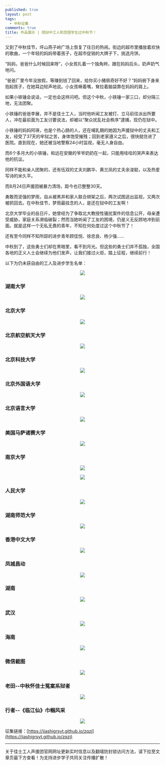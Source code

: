```yaml
---
published: true
layout: post
tags:
  - 中秋征集
comments: true
title: 作品展示 | 陪狱中工人和受困学生过中秋节！
---
```



又到了中秋佳节，坪山燕子岭广场上恢复了往日的热闹。街边的超市里播放着欢快的歌曲，一个年轻的妈妈带着孩子，在超市促销的大牌子下，挑选月饼。

“妈妈，爸爸什么时候回来呀”，小女孩扎着一个独角辫，跟在妈妈后头，奶声奶气地问。

“爸爸厂里今年没放假，等赚到钱了回来，给你买小猪佩奇好不好？”妈妈俯下身来抱起孩子，在她耳边轻声地说。小女孩噘着嘴，耷拉着脑袋靠在妈妈的肩上。

如果小铁锤会说话，一定也会这样问吧。但这个中秋，小铁锤一家三口，却分隔三地，无法团聚。

小铁锤的爸爸李展，并不是佳士工人，当时他听闻工友被打、立马前往派出所要人，冲在最前面为工友讨要说法，却被以“聚众扰乱社会秩序”逮捕，现仍在狱中。

小铁锤的妈妈阿瑛，也是个热心肠的人，还在哺乳期的她因为声援狱中的丈夫和工友，经受了37天的牢狱之苦，身体饱受摧残；回到老家遵义之后，很快就住进了医院。直到现在，她还被当地警察24小时监视，毫无人身自由。

而6个多月大的小铁锤，和远在安徽的爷爷奶奶在一起，只能用哇哇的哭声来表达他的抗议。

同样不能和亲人团聚的，还有伍双的丈夫刘鹏华、黄兰凤的丈夫余浚聪，以及热爱写诗的米久平。

而8月24日声援团被暴力清场，距今也已整整30天。

勇敢而坚强的梦雨，自从被黑井和家人联合绑架之后，两次试图逃出监视，又两次被抓回去。在中秋佳节，梦雨最挂念的人，是还在狱中的工友啊！

北京大学毕业的岳日斤，她曾经为了争取北大教授性骚扰案件的信息公开，母亲遭受威胁，家庭关系濒临破裂；然而当她听闻了工友的困境，仍是义无反顾地冲到前面。就是这样一个无私无畏的青年，不知在何处度过这个中秋节了！

还有至今同样不知所踪的进步青年顾佳悦、徐忠良、杨少强……

中秋到了，这些勇士们却在黑暗里，看不到月光。但这些的勇士们并不孤独，全国各地的正义人士会继续为他们发声，让我们接过火炬，踏上征程，继续前行！ 

以下为仍未获自由的工人及进步学生名单：

<p align="center"> <img src="http://api.superbed.cn/pic/5ba8eb799dc6d632e1ab44f3"> </p>



### 湖南大学
<p align="center"> <img src="https://i.loli.net/2018/09/24/5ba8cca30d8e7.jpg"> </p>

### 北京大学
<p align="center"> <img src="https://i.loli.net/2018/09/24/5ba8ccf2b58c4.jpg"> </p>

### 北京航空航天大学
<p align="center"> <img src="https://i.loli.net/2018/09/24/5ba8cd1de6f15.jpg"> </p>

### 北京科技大学
<p align="center"> <img src="http://api.superbed.cn/pic/5ba8cd759dc6d632e1ab44a7"> </p>

### 北京外国语大学
<p align="center"> <img src="https://i.loli.net/2018/09/24/5ba8cdea6c03c.jpg"> </p>

### 北京语言大学
<p align="center"> <img src="https://i.loli.net/2018/09/24/5ba8ce24bff8d.jpg"> </p>

### 美国马萨诸赛大学
<p align="center"> <img src="https://i.loli.net/2018/09/24/5ba8ce4435f39.jpg"> </p>

### 南京大学
<p align="center"> <img src="https://i.loli.net/2018/09/24/5ba8cea1e4fc9.jpg"> </p>

<p align="center"> <img src="https://i.loli.net/2018/09/24/5ba8e348413eb.png"> </p>

### 人民大学
<p align="center"> <img src="https://i.loli.net/2018/09/24/5ba8cec56bde5.jpg"> </p>

### 湖南师范大学
<p align="center"> <img src="https://i.loli.net/2018/09/24/5ba8e30392fd2.png"> </p>

### 香港中文大学
<p align="center"> <img src="https://i.loli.net/2018/09/24/5ba8e3ebb122e.jpg"> </p>

### 凤城昌动
<p align="center"> <img src="https://i.loli.net/2018/09/24/5ba8e42b957b9.png"> </p>

### 湖南
<p align="center"> <img src="https://i.loli.net/2018/09/24/5ba8e44eddaa1.jpg"> </p>

### 武汉
<p align="center"> <img src="https://i.loli.net/2018/09/24/5ba8e56ab5234.jpg"> </p>

### 海南
<p align="center"> <img src="https://i.loli.net/2018/09/24/5ba8e5c8cacc8.jpg"> </p>

### 微信截图
<p align="center"> <img src="https://ww1.sinaimg.cn/large/005YhI8igy1fvky16faw6j308l0c60x6"> </p>


### 老田--中秋怀佳士冤案系狱者
<p align="center"> <img src="https://ww1.sinaimg.cn/large/005YhI8igy1fvky2h6jcij31hc0u0npd"> </p>

### 行者--《临江仙》巾帼风采
<p align="center"> <img src="http://api.superbed.cn/pic/5ba8e5029dc6d632e1ab44ee"> </p>


征集链接：[https://jiashigrsyt.github.io/zqzj](https://jiashigrsyt.github.io/zqzj)



---
关于佳士工人声援团官网网址更新实时信息以及翻墙防封锁访问方法，请下拉至文章页最下方查看！为支持进步学子共同关注传播扩散！
